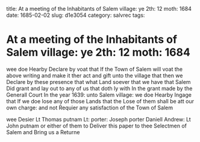 title: At a meeting of the Inhabitants of Salem village: ye 2th: 12 moth: 1684
date: 1685-02-02
slug: d1e3054
category: salvrec
tags: 


<div markdown class="doc" id="d1e3054">


# At a meeting of the Inhabitants of Salem village: ye 2th: 12 moth: 1684

wee doe Hearby Declare by voat that If the Town of Salem will voat the above writing and make it ther act and gift unto the village that then we Declare by these presence that what Land soever that we have that Salem Did grant and lay out to any of us that doth ly with In the grant made by the Generall Court In the year 1639: unto Salem village: we doe Hearby Ingage that If we doe lose any of those Lands that the Lose of them shall be att our own charge: and not Requier any satisfaction of the Town of Salem

wee Desier Lt Thomas putnam Lt: porter: Joseph porter Daniell Andrew: Lt John putnam or either of them to Deliver this paper to thee Selectmen of Salem and Bring us a Returne
</div>